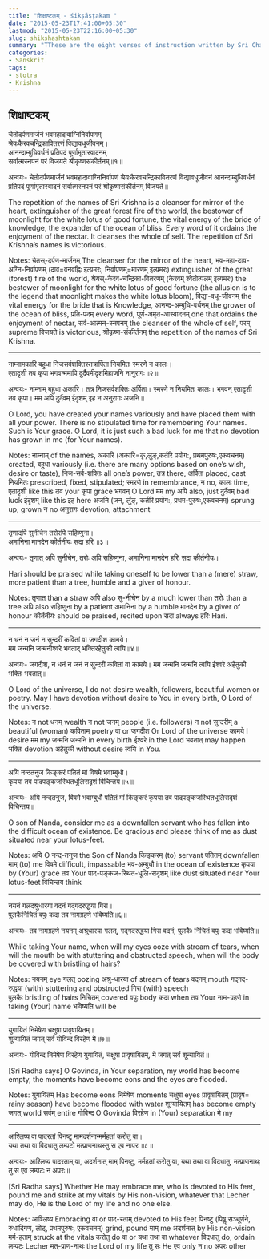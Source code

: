 ```yaml
---
title: "शिक्षाष्टकम् - śikṣāṣṭakam "
date: "2015-05-23T17:41:00+05:30"
lastmod: "2015-05-23T22:16:00+05:30"
slug: shikshashtakam
summary: "TThese are the eight verses of instruction written by Sri Chaitanya Mahaprabhu."
categories:
- Sanskrit
tags:
- stotra
- Krishna
---
```


शिक्षाष्टकम् 
--------------------------



चेतोदर्पणमार्जनं भवमहादावाग्निनिर्वापणम्   
श्रेयःकैरवचन्द्रिकावितरणं विद्यावधूजीवनम्।  
आनन्दाम्बुधिवर्धनं प्रतिपदं पूर्णामृतास्वादनम्  
सर्वात्मस्नपनं परं विजयते श्रीकृष्णसंकीर्तनम्॥१॥   


अन्वयः- चेतोदर्पणमार्जनं भवमहादावाग्निनिर्वापणं श्रेयःकैरवचन्द्रिकावितरणं विद्यावधूजीवनं आनन्दाम्बुधिवर्धनं प्रतिपदं पूर्णामृतास्वादनं सर्वात्मस्नपनं परं श्रीकृष्णसंकीर्तनम् विजयते॥

The repetition of the names of Sri Krishna is a cleanser for mirror of the heart, extinguisher of the great forest fire of the world, the bestower of moonlight for the white lotus of good fortune, the vital energy of the bride of knowledge, the expander of the ocean of bliss. Every word of it ordains the enjoyment of the nectar. It cleanses the whole of self. The repetition of Sri Krishna’s names is victorious.

Notes: चेतस्-दर्पण-मार्जनम् The cleanser for the mirror of the heart, भव-महा-दाव-अग्नि-निर्वापणम् (दाव=वनवह्निः इत्यमरः, निर्वापणम्=मारणम् इत्यमरः) extinguisher of the great (forest) fire of the world, श्रेयस्-कैरव-चन्द्रिका-वितरणम् (कैरवम् श्वेतोत्पलम् इत्यमरः) the bestower of moonlight for the white lotus of good fortune (the allusion is to the legend that moonlight makes the white lotus bloom), विद्या-वधू-जीवनम् the vital energy for the bride that is Knowledge, आनन्द-अम्बुधि-वर्धनम् the grower of the ocean of bliss, प्रति-पदम् every word, पूर्ण-अमृत-आस्वादनम् one that ordains the enjoyment of nectar, सर्व-आत्मन्-स्नपनम् the cleanser of the whole of self, परम् supreme विजयते is victorious, श्रीकृष्ण-संकीर्तनम् the repetition of the names of Sri Krishna.  

-------

नाम्नामकारि बहुधा निजसर्वशक्तिस्तत्रार्पिता नियमितः स्मरणे न कालः।   
एतादृशी तव कृपा भगवन्ममापि दुर्दैवमीदृशमिहाजनि नानुरागः॥२॥

अन्वयः- नाम्नाम् बहुधा अकारि। तत्र निजसर्वशक्तिः अर्पिता। स्मरणे न नियमितः कालः। भगवन् एतादृशी तव कृपा। मम अपि दुर्दैवम् ईदृशम् इह न अनुरागः अजनि॥

O Lord, you have created your names variously and have placed them with all your power. There is no stipulated time for remembering Your names. Such is Your grace. O Lord, it is just such a bad luck for me that no devotion has grown in me (for Your names). 



Notes: नाम्नाम् of the names, अकारि (अकारि=कृ,लुङ्,कर्तरि प्रयोग:, प्रथमपुरुषः,एकवचनम्) created, बहुधा variously (i.e. there are many options based on one’s wish, desire or taste), निज-सर्व-शक्तिः all one’s power, तत्र there, अर्पिता placed, cast नियमितः prescribed, fixed, stipulated; स्मरणे in remembrance, न no, कालः time,  एतादृशी like this तव your कृपा grace भगवन् O Lord मम my अपि also, just दुर्दैवम् bad luck ईदृशम् like this इह here अजनि (जन्, लुँङ्, कर्तरि प्रयोग:, प्रथम-पुरुषः,एकवचनम्) sprung up, grown  न no अनुरागः devotion, attachment

-------
तृणादपि सुनीचेन तरोरपि सहिष्णुना।   
अमानिना मानदेन कीर्तनीयः सदा हरिः॥३॥   


अन्वयः- तृणात् अपि सुनीचेन, तरोः अपि सहिष्णुना, अमानिना मानदेन हरिः सदा कीर्तनीयः॥

Hari should be praised while taking oneself to be lower than a (mere) straw, more patient than a tree, humble and a giver of honour. 


Notes: तृणात् than a straw अपि also सु-नीचेन by a much lower than  तरोः than a tree अपि also सहिष्णुना by a patient अमानिना by a humble मानदेन by a giver of honour कीर्तनीयः should be praised, recited upon सदा always हरिः Hari.



-------

न धनं न जनं न सुन्दरीं कवितां वा जगदीश कामये।   
मम जन्मनि जन्मनीश्वरे भवताद् भक्तिरहैतुकी त्वयि॥४॥    


अन्वयः- जगदीश, न धनं न जनं न सुन्दरीं कवितां वा कामये। मम जन्मनि जन्मनि त्वयि ईश्वरे अहैतुकी  भक्तिः भवतात्॥

O Lord of the universe, I do not desire wealth, followers, beautiful women or poetry. May I have devotion without desire to You in every birth, O Lord of the universe. 

Notes: न not धनम् wealth न not जनम् people (i.e. followers) न not सुन्दरीम् a beautiful (woman) कविताम् poetry वा or जगदीश Or Lord of the universe कामये I desire   मम my जन्मनि जन्मनि in every birth ईश्वरे in the Lord भवतात् may happen भक्तिः devotion अहैतुकी without desire त्वयि in You. 


-------

अयि नन्दतनुज किङ्करं पतितं मां विषमे भवाम्बुधौ।   
कृपया तव पादपङ्कजस्थितधूलिसदृशं विचिन्तय॥५॥   


अन्वयः- अयि नन्दतनुज, विषमे भवाम्बुधौ पतितं मां किङ्करं कृपया तव पादपङ्कजस्थितधूलिसदृशं विचिन्तय॥

O son of Nanda, consider me as a downfallen servant who has fallen into the difficult ocean of existence. Be gracious and please think of me as dust situated near your lotus-feet.

Notes: अयि O नन्द-तनुज the Son of Nanda किङ्करम् (to) servant पतितम् downfallen माम् (to) me विषमे difficult, impassable भव-अम्बुधौ in the ocean of existence कृपया by (Your) grace तव Your पाद-पङ्कज-स्थित-धूलि-सदृशम् like dust situated near Your lotus-feet विचिन्तय think


-------

नयनं गलदश्रुधारया वदनं गद्गदरुद्धया गिरा।   
पुलकैर्निचितं वपुः कदा तव नामग्रहणे भविष्यति॥६॥   
 

अन्वयः- तव नामग्रहणे  नयनम्  अश्रुधारया गलत्, गद्गदरुद्धया गिरा वदनं, पुलकैः निचितं वपुः कदा  भविष्यति॥    

While taking Your name, when will my eyes ooze with stream of tears, when will the mouth be with stuttering and obstructed speech, when will the body be covered with bristling of hairs? 

Notes: नयनम् eye गलत् oozing अश्रु-धारया of stream of tears वदनम् mouth  गद्गद-रुद्धया (with) stuttering and obstructed गिरा (with) speech   
पुलकैः bristling of hairs निचितम् covered वपुः body कदा when तव Your नाम-ग्रहणे in taking (Your) name भविष्यति
will be 

-------

युगायितं निमेषेण चक्षुषा प्रावृषायितम्।   
शून्यायितं जगत् सर्वं गोविन्द विरहेण मे॥७॥  

अन्वयः- गोविन्द  निमेषेण  विरहेण युगायितं, चक्षुषा प्रावृषायितम्, मे  जगत् सर्वं शून्यायितं॥

[Sri Radha says] O Govinda, in Your separation, my world has become empty, the moments have become eons and the eyes are flooded. 

Notes: युगायितम् Has become eons निमेषेण moments चक्षुषा eyes प्रावृषायितम् (प्रावृष= rainy season) have become flooded with water शून्यायितम् has become empty जगत् world सर्वम् entire गोविन्द O Govinda विरहेण in (Your) separation मे my






-------

आश्लिष्य वा पादरतां पिनष्टु मामदर्शनान्मर्महतां करोतु वा।   
यथा तथा वा विदधातु लम्पटो मत्प्राणनाथस्तु स एव नापरः॥८॥   


अन्वयः- आश्लिष्य पादरताम् वा, अदर्शनात् माम् पिनष्टु, मर्महतां करोतु  वा, यथा तथा वा विदधातु, मत्प्राणनाथ्ः तु स एव लम्पटः  न अपरः॥

[Sri Radha says] Whether He may embrace me, who is devoted to His feet, pound me and strike at my vitals by His non-vision, whatever that Lecher may do, He is the Lord of my life and no one else. 

Notes: आश्लिष्य Embracing वा or पाद-रताम् devoted to His feet पिनष्टु (पिषॢ सञ्चूर्णने, रुधादिगण, लोट्, प्रथमपुरुषः, एकवचनम्) grind, pound माम् me अदर्शनात् by His non-vision मर्म-हताम् struck at the vitals करोतु do वा or यथा तथा वा whatever विदधातु do, ordain लम्पटः Lecher मत्-प्राण-नाथः the Lord of my life तु  सः He एव only न no अपरः other  


